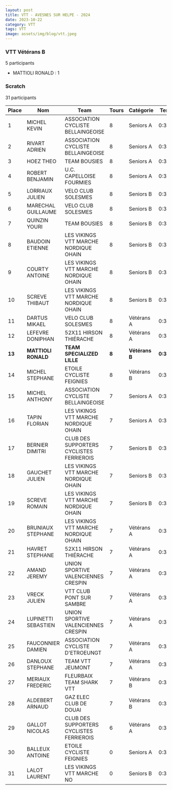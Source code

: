 ```yaml
---
layout: post
title: VTT - AVESNES SUR HELPE - 2024
date: 2023-10-22
category: VTT
tags: VTT
image: assets/img/blog/vtt.jpeg
---
```


### VTT Vétérans B
5 participants
- MATTIOLI RONALD : 1

### Scratch
31 participants

| Place | Nom | Team | Tours | Catégorie | Temps |
|---|---|---|---|---|---|
| 1 | MICHEL KEVIN | ASSOCIATION CYCLISTE BELLAINGEOISE | 8 | Seniors A | 0:38:53 | 
| 2 | RIVART ADRIEN | ASSOCIATION CYCLISTE BELLAINGEOISE | 8 | Seniors A | 0:38:53 | 
| 3 | HOEZ THEO | TEAM BOUSIES | 8 | Seniors A | 0:38:53 | 
| 4 | ROBERT BENJAMIN | U.C. CAPELLOISE FOURMIES | 8 | Seniors A | 0:38:53 | 
| 5 | LORRIAUX JULIEN | VELO CLUB SOLESMES | 8 | Seniors B | 0:38:53 | 
| 6 | MARECHAL GUILLAUME | VELO CLUB SOLESMES | 8 | Seniors B | 0:38:53 | 
| 7 | QUINZIN YOURI | TEAM BOUSIES | 8 | Seniors B | 0:38:53 | 
| 8 | BAUDOIN ETIENNE | LES VIKINGS VTT MARCHE NORDIQUE OHAIN | 8 | Seniors B | 0:38:53 | 
| 9 | COURTY ANTOINE | LES VIKINGS VTT MARCHE NORDIQUE OHAIN | 8 | Seniors B | 0:38:53 | 
| 10 | SCREVE THIBAUT | LES VIKINGS VTT MARCHE NORDIQUE OHAIN | 8 | Seniors B | 0:38:53 | 
| 11 | DARTUS MIKAEL | VELO CLUB SOLESMES | 8 | Vétérans A | 0:38:53 | 
| 12 | LEFEVRE DONIPHAN | 52X11 HIRSON THIÉRACHE | 8 | Vétérans A | 0:38:53 | 
| **13** | **MATTIOLI RONALD** | **TEAM SPECIALIZED LILLE** | **8** | **Vétérans B** | **0:38:53** | 
| 14 | MICHEL STEPHANE | ETOILE CYCLISTE FEIGNIES | 8 | Vétérans B | 0:38:53 | 
| 15 | MICHEL ANTHONY | ASSOCIATION CYCLISTE BELLAINGEOISE | 7 | Seniors A | 0:38:53 | 
| 16 | TAPIN FLORIAN | LES VIKINGS VTT MARCHE NORDIQUE OHAIN | 7 | Seniors A | 0:38:53 | 
| 17 | BERNIER DIMITRI | CLUB DES SUPPORTERS CYCLISTES FERRIEROIS | 7 | Seniors B | 0:38:53 | 
| 18 | GAUCHET JULIEN | LES VIKINGS VTT MARCHE NORDIQUE OHAIN | 7 | Seniors B | 0:38:53 | 
| 19 | SCREVE ROMAIN | LES VIKINGS VTT MARCHE NORDIQUE OHAIN | 7 | Seniors B | 0:38:53 | 
| 20 | BRUNIAUX STEPHANE | LES VIKINGS VTT MARCHE NORDIQUE OHAIN | 7 | Vétérans A | 0:38:53 | 
| 21 | HAVRET STEPHANE | 52X11 HIRSON THIÉRACHE | 7 | Vétérans A | 0:38:53 | 
| 22 | AMAND JEREMY | UNION SPORTIVE VALENCIENNES CRESPIN | 7 | Vétérans A | 0:38:53 | 
| 23 | VRECK JULIEN | VTT  CLUB PONT SUR SAMBRE | 7 | Vétérans A | 0:38:53 | 
| 24 | LUPINETTI SEBASTIEN | UNION SPORTIVE VALENCIENNES CRESPIN | 7 | Vétérans A | 0:38:53 | 
| 25 | FAUCONNIER DAMIEN | ASSOCIATION CYCLISTE D'ETROEUNGT | 7 | Vétérans A | 0:38:53 | 
| 26 | DANLOUX STEPHANE | TEAM VTT JEUMONT | 7 | Vétérans A | 0:38:53 | 
| 27 | MERIAUX FREDERIC | FLEURBAIX TEAM SHARK VTT | 7 | Vétérans B | 0:38:53 | 
| 28 | ALDEBERT ARNAUD | GAZ ELEC CLUB DE DOUAI | 7 | Vétérans B | 0:38:53 | 
| 29 | GALLOT NICOLAS | CLUB DES SUPPORTERS CYCLISTES FERRIEROIS | 6 | Vétérans A | 0:38:53 | 
| 30 | BALLEUX ANTOINE | ETOILE CYCLISTE FEIGNIES | 0 | Seniors A | 0:38:53 | 
| 31 | LALOT LAURENT | LES VIKINGS VTT MARCHE NO | 0 | Seniors B | 0:38:53 | 
